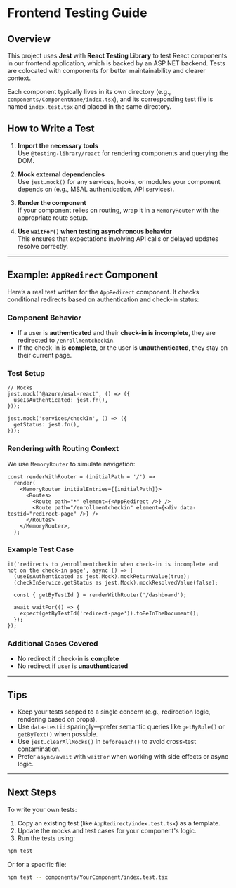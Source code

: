 # Frontend Testing Guide

## Overview

This project uses **Jest** with **React Testing Library** to test React components in our frontend application, which is backed by an ASP.NET backend. Tests are colocated with components for better maintainability and clearer context.

Each component typically lives in its own directory (e.g., `components/ComponentName/index.tsx`), and its corresponding test file is named `index.test.tsx` and placed in the same directory.

## How to Write a Test

1. **Import the necessary tools**  
   Use `@testing-library/react` for rendering components and querying the DOM.
   
2. **Mock external dependencies**  
   Use `jest.mock()` for any services, hooks, or modules your component depends on (e.g., MSAL authentication, API services).

3. **Render the component**  
   If your component relies on routing, wrap it in a `MemoryRouter` with the appropriate route setup.

4. **Use `waitFor()` when testing asynchronous behavior**  
   This ensures that expectations involving API calls or delayed updates resolve correctly.

---

## Example: `AppRedirect` Component

Here’s a real test written for the `AppRedirect` component. It checks conditional redirects based on authentication and check-in status:

### Component Behavior

- If a user is **authenticated** and their **check-in is incomplete**, they are redirected to `/enrollmentcheckin`.
- If the check-in is **complete**, or the user is **unauthenticated**, they stay on their current page.

### Test Setup

```tsx
// Mocks
jest.mock('@azure/msal-react', () => ({
  useIsAuthenticated: jest.fn(),
}));

jest.mock('services/checkIn', () => ({
  getStatus: jest.fn(),
}));
```

### Rendering with Routing Context

We use `MemoryRouter` to simulate navigation:

```tsx
const renderWithRouter = (initialPath = '/') =>
  render(
    <MemoryRouter initialEntries={[initialPath]}>
      <Routes>
        <Route path="*" element={<AppRedirect />} />
        <Route path="/enrollmentcheckin" element={<div data-testid="redirect-page" />} />
      </Routes>
    </MemoryRouter>,
  );
```

### Example Test Case

```tsx
it('redirects to /enrollmentcheckin when check-in is incomplete and not on the check-in page', async () => {
  (useIsAuthenticated as jest.Mock).mockReturnValue(true);
  (checkInService.getStatus as jest.Mock).mockResolvedValue(false);

  const { getByTestId } = renderWithRouter('/dashboard');

  await waitFor(() => {
    expect(getByTestId('redirect-page')).toBeInTheDocument();
  });
});
```

### Additional Cases Covered

- No redirect if check-in is **complete**
- No redirect if user is **unauthenticated**

---

## Tips

- Keep your tests scoped to a single concern (e.g., redirection logic, rendering based on props).
- Use `data-testid` sparingly—prefer semantic queries like `getByRole()` or `getByText()` when possible.
- Use `jest.clearAllMocks()` in `beforeEach()` to avoid cross-test contamination.
- Prefer `async/await` with `waitFor` when working with side effects or async logic.

---

## Next Steps

To write your own tests:

1. Copy an existing test (like `AppRedirect/index.test.tsx`) as a template.
2. Update the mocks and test cases for your component's logic.
3. Run the tests using:

```bash
npm test
```

Or for a specific file:

```bash
npm test -- components/YourComponent/index.test.tsx
```

